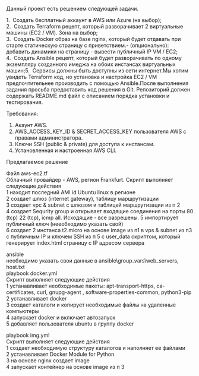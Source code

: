 Данный проект есть решением следующей задачи.

1.  Создать бесплатный аккаунт в AWS или Azure (на выбор);  
2.  Создать Terraform рецепт, который разворачивает 2 виртуальные машины (EC2 / VM). Зона на выбор;  
3.  Создать Docker образ на базе nginx, который будет отдавать при старте статическую страницу с приветствием.- 
(опционально): добавить динамики на страницу - вывести публичный IP VM / EC2;  
4.  Создать Ansible рецепт, который будет разворачивать по одному экземпляру созданного имеджа на обоих инстансах 
виртуальных машин;5.  Сервисы должны быть доступны из сети интернет.Мы хотим увидеть Terraform код, но установка и 
настройка EC2 / VM предпочтительнее производить с помощью Ansible.После выполнения задания просьба предоставить код
решения в Git. Репозиторий должен содержать README.md файл с описанием порядка установки и тестирования.  


Требования:  
1. Акаунт AWS.  
2. AWS_ACCESS_KEY_ID & SECRET_ACCESS_KEY пользователя AWS с правами администратора.  
3. Ключи SSH (public & private) для доступа к инстансам.  
4. Установленная и настроенная AWS CLI.  

Предлагаемое решение   

Файл aws-ec2.tf  
Облачный провайдер -  AWS, регион Frankfurt.
Скрипт выполняет следующие действия  
1 находит последний AMI id Ubuntu linux в регионе  
2 создает шлюз (internet gateway), таблицу маршрутизации  
3 создает vpc & subnet с шлюзом и таблицей маршрутизации из п 2  
4 создает Sequrity group  и открывает входящие соединения на порты 80 (tcp)  22 (tcp), icmp all. Исходящие - все разрешены.
5 импортирует публичный ключ (нееобходимо указать свой)  
6 создает 2 инстанса t2.micro на основе image из п1 в vps  & subnet из п3 с публичным IP и ключем SSH из п 5 
с user_data скриптом, который генерирует index.html страницу с IP адресом сервера  

ansible  
необходимо указать свои данные в ansible\group_vars\web_servers, host.txt   
playbook docker.yml  
Скрипт выполняет следующие действия  
1 устанавливает необходимые пакеты: apt-transport-https, ca-certificates, curl, gnupg-agent 
, software-properties-common, python3-pip  
2 устанавливает docker  
3 создает каталоги и копирует необходимые файлы на удаленные компьютеры  
4 запускает docker и включает автозапуск  
5 добавляет пользователя ubuntu  в группу docker  

playbook img.yml  
Скрипт выполняет следующие действия  
1 создает необходимую структуру каталогов и наполняет ее файлами  
2 устанавливает Docker Module for Python  
3 на основе nginx создает image   
4 запускает контейнер на основе image  из п 3  
